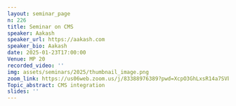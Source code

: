 ```yaml
---
layout: seminar_page
n: 226
title: Seminar on CMS
speaker: Aakash
speaker_url: https://aakash.com
speaker_bio: Aakash
date: 2025-01-23T17:00:00
Venue: MP 20
recorded_video: ''
img: assets/seminars/2025/thumbnail_image.png
zoom_link: https://us06web.zoom.us/j/83388976389?pwd=XcpO3GhLxsR14a7SVbPx33HQQa1jbt.1
Topic_abstract: CMS integration
slides: ''
---
```


